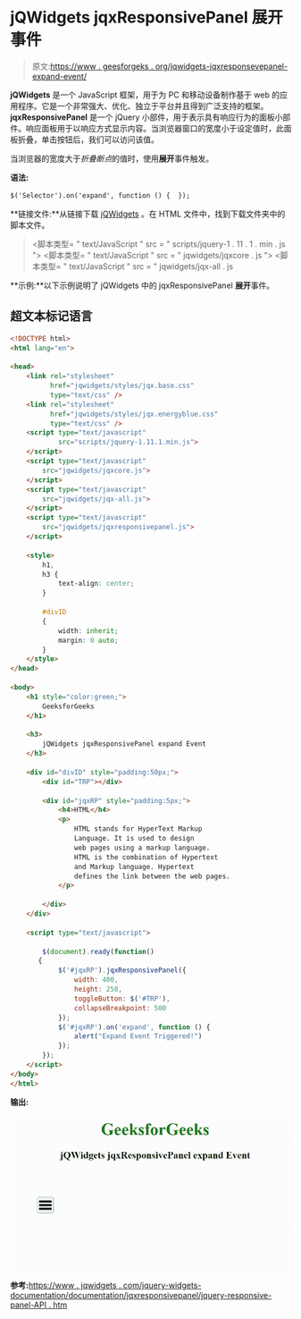 # jQWidgets jqxResponsivePanel 展开事件

> 原文:[https://www . geesforgeks . org/jqwidgets-jqxresponsevepanel-expand-event/](https://www.geeksforgeeks.org/jqwidgets-jqxresponsivepanel-expand-event/)

**jQWidgets** 是一个 JavaScript 框架，用于为 PC 和移动设备制作基于 web 的应用程序。它是一个非常强大、优化、独立于平台并且得到广泛支持的框架。 **jqxResponsivePanel** 是一个 jQuery 小部件，用于表示具有响应行为的面板小部件。响应面板用于以响应方式显示内容。当浏览器窗口的宽度小于设定值时，此面板折叠，单击按钮后，我们可以访问该值。

当浏览器的宽度大于*折叠断点*的值时，使用**展开**事件触发。

**语法:**

```html
$('Selector').on('expand', function () {  });
```

**链接文件:**从链接下载 [jQWidgets](https://www.jqwidgets.com/download/) 。在 HTML 文件中，找到下载文件夹中的脚本文件。

> <link rel="”stylesheet”" href="”jqwidgets/styles/jqx.base.css”" type="”text/css”">
> <脚本类型= " text/JavaScript " src = " scripts/jquery-1 . 11 . 1 . min . js "></脚本类型>
> <脚本类型= " text/JavaScript " src = " jqwidgets/jqxcore . js "></脚本类型>
> <脚本类型= " text/JavaScript " src = " jqwidgets/jqx-all . js

**示例:**以下示例说明了 jQWidgets 中的 jqxResponsivePanel **展开**事件。

## 超文本标记语言

```html
<!DOCTYPE html>
<html lang="en">

<head>
    <link rel="stylesheet" 
          href="jqwidgets/styles/jqx.base.css" 
          type="text/css" />
    <link rel="stylesheet" 
          href="jqwidgets/styles/jqx.energyblue.css" 
          type="text/css" />
    <script type="text/javascript" 
            src="scripts/jquery-1.11.1.min.js">
    </script>
    <script type="text/javascript" 
        src="jqwidgets/jqxcore.js">
    </script>
    <script type="text/javascript" 
        src="jqwidgets/jqx-all.js">
    </script>
    <script type="text/javascript" 
        src="jqwidgets/jqxresponsivepanel.js">
    </script>

    <style>
        h1,
        h3 {
            text-align: center;
        }

        #divID
        {
            width: inherit;
            margin: 0 auto;
        }
    </style>
</head>

<body>
    <h1 style="color:green;">
        GeeksforGeeks
    </h1>

    <h3>
        jQWidgets jqxResponsivePanel expand Event
    </h3>

    <div id="divID" style="padding:50px;">
        <div id="TRP"></div>

        <div id="jqxRP" style="padding:5px;">
            <h4>HTML</h4>
            <p>
                HTML stands for HyperText Markup 
                Language. It is used to design 
                web pages using a markup language. 
                HTML is the combination of Hypertext 
                and Markup language. Hypertext 
                defines the link between the web pages.
            </p>

        </div>
    </div>

    <script type="text/javascript">

        $(document).ready(function()
       {
            $('#jqxRP').jqxResponsivePanel({
                width: 400,
                height: 250,
                toggleButton: $('#TRP'),
                collapseBreakpoint: 500
            });
            $('#jqxRP').on('expand', function () {
                alert("Expand Event Triggered!")
            });
        });
    </script>
</body>
</html>
```

**输出:**

![](img/8177cd43fb99edc5e55288ac9233b9e4.png)

**参考:**[https://www . jqwidgets . com/jquery-widgets-documentation/documentation/jqxresponsivepanel/jquery-responsive-panel-API . htm](https://www.jqwidgets.com/jquery-widgets-documentation/documentation/jqxresponsivepanel/jquery-responsive-panel-api.htm)